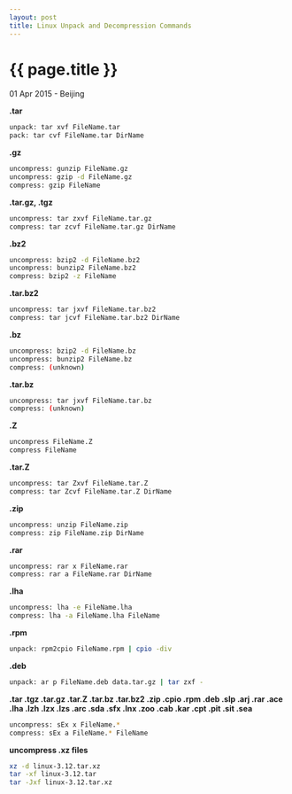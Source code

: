 ```yaml
---
layout: post
title: Linux Unpack and Decompression Commands
---
```


{{ page.title }}
================

<p class="meta">01 Apr 2015 - Beijing</p>

**.tar**

```bash
unpack: tar xvf FileName.tar
pack: tar cvf FileName.tar DirName
```

**.gz**

```bash
uncompress: gunzip FileName.gz
uncompress: gzip -d FileName.gz
compress: gzip FileName
```

**.tar.gz, .tgz**

```bash
uncompress: tar zxvf FileName.tar.gz
compress: tar zcvf FileName.tar.gz DirName
```

**.bz2**

```bash
uncompress: bzip2 -d FileName.bz2
uncompress: bunzip2 FileName.bz2
compress: bzip2 -z FileName
```

**.tar.bz2**

```bash
uncompress: tar jxvf FileName.tar.bz2
compress: tar jcvf FileName.tar.bz2 DirName
```

**.bz**

```bash
uncompress: bzip2 -d FileName.bz
uncompress: bunzip2 FileName.bz
compress: (unknown)
```

**.tar.bz**

```bash
uncompress: tar jxvf FileName.tar.bz
compress: (unknown)
```

**.Z**

```bash
uncompress FileName.Z
compress FileName
```

**.tar.Z**

```bash
uncompress: tar Zxvf FileName.tar.Z
compress: tar Zcvf FileName.tar.Z DirName
```

**.zip**

```bash
uncompress: unzip FileName.zip
compress: zip FileName.zip DirName
```

**.rar**

```bash
uncompress: rar x FileName.rar
compress: rar a FileName.rar DirName
```

**.lha**

```bash
uncompress: lha -e FileName.lha
compress: lha -a FileName.lha FileName
```

**.rpm**

```bash
unpack: rpm2cpio FileName.rpm | cpio -div
```

**.deb**

```bash
unpack: ar p FileName.deb data.tar.gz | tar zxf -
```

**.tar .tgz .tar.gz .tar.Z .tar.bz .tar.bz2 .zip .cpio .rpm .deb .slp .arj .rar .ace .lha .lzh .lzx .lzs .arc .sda .sfx .lnx .zoo .cab .kar .cpt .pit .sit .sea**

```bash
uncompress: sEx x FileName.*
compress: sEx a FileName.* FileName
```

**uncompress .xz files**

```bash
xz -d linux-3.12.tar.xz
tar -xf linux-3.12.tar
tar -Jxf linux-3.12.tar.xz
```
